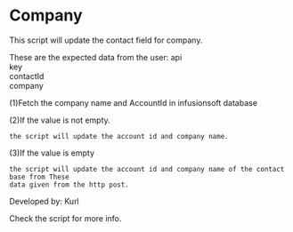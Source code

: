 # Company


This script will update the contact field for company.


These are the expected data from the user:  api  
                                            key  
                                            contactId  
                                            company

(1)Fetch the company name and AccountId in infusionsoft database  

(2)If the value  is not empty.  

    the script will update the account id and company name.

(3)If the value is empty  

    the script will update the account id and company name of the contact base from These
    data given from the http post.  
Developed by: Kurl  

Check the script for more info.  
